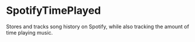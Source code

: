 # SpotifyTimePlayed
Stores and tracks song history on Spotify, while also tracking the amount of time playing music.
